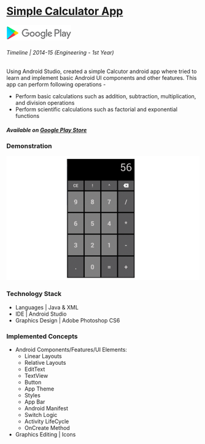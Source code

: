 # [Simple Calculator App](https://play.google.com/store/apps/details?id=com.wordpress.helpmevishal.mycalculator) 
[!["SimpleCalculator" App](/Android%20App%20|%20SimpleCalculator/google-play-store.png)](https://play.google.com/store/apps/details?id=com.wordpress.helpmevishal.mycalculator "SimpleCalculator")

###### Timeline | 2014-15 (Engineering - 1st Year)

Using Android Studio, created a simple Calcutor android app where tried to learn and implement basic Android UI components and other features. This app can perform following operations - 
- Perform basic calculations such as addition, subtraction, multiplication, and division operations
- Perform scientific calculations such as factorial and exponential functions

##### Available on **[Google Play Store](https://play.google.com/store/apps/details?id=com.wordpress.helpmevishal.mycalculator)** 

### Demonstration

![](/Android%20App%20|%20SimpleCalculator/MainPage.png)

### Technology Stack
- Languages	|	Java & XML
- IDE	| Android Studio
- Graphics Design	|	Adobe Photoshop CS6

### Implemented Concepts
- Android Components/Features/UI Elements:
  - Linear Layouts
  - Relative Layouts
  - EditText
  - TextView
  - Button
  - App Theme
  - Styles
  - App Bar
  - Android Manifest
  - Switch Logic
  - Activity LifeCycle
  - OnCreate Method
 - Graphics Editing | Icons
